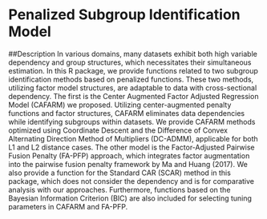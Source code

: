 # Penalized Subgroup Identification Model

##Description
In various domains, many datasets exhibit both high variable dependency and group structures, which necessitates their simultaneous estimation. In this R package, we provide functions related to two subgroup identification methods based on penalized functions. These two methods, utilizing factor model structures, are adaptable to data with cross-sectional dependency. The first is the Center Augmented Factor Adjusted Regression Model (CAFARM) we proposed. Utilizing center-augmented penalty functions and factor structures, CAFARM eliminates data dependencies while identifying subgroups within datasets. We provide CAFARM methods optimized using Coordinate Descent and the Difference of Convex Alternating Direction Method of Multipliers (DC-ADMM), applicable for both L1 and L2 distance cases. The other model is the Factor-Adjusted Pairwise Fusion Penalty (FA-PFP) approach, which integrates factor augmentation into the pairwise fusion penalty framework by Ma and Huang (2017). We also provide a function for the Standard CAR (SCAR) method in this package, which does not consider the dependency and is for comparative analysis with our approaches. Furthermore, functions based on the Bayesian Information Criterion (BIC) are also included for selecting tuning parameters in CAFARM and FA-PFP.
